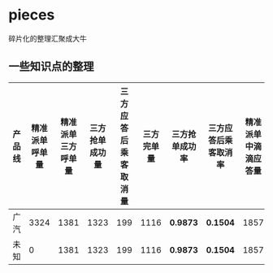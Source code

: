 # pieces
碎片化的整理汇聚成大牛
## 一些知识点的整理


| 产品线 | 精准派单呼单量 | 精准派单三方呼单量 | 三方抢单成功量 | 三方应答后乘客取消量 | 三方完单量 | 三方抢单成功率 | 三方应答后乘客取消率 | 精准派单中滴滴应答量 | 滴滴应答后乘客取消量 | 滴滴完单量 | 滴滴应答后乘客取消率 | 
| ---- | --- | --- | --- | --- | --- | --- | --- | --- | --- | --- | --- |
| 广汽 |3324 | 1381 | 1323 | 199 | 1116 | **0.9873** | **0.1504** | 1857 | 100 | 1726 | **0.0539** | 
| 未知 |0 | 1381 | 1323 | 199 | 1116 | **0.9873** | **0.1504** | 1857 | 100 | 1726 | **0.0539** | 
